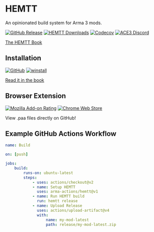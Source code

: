 # HEMTT

An opinionated build system for Arma 3 mods.

[![GitHub Release](https://img.shields.io/github/v/release/brettmayson/hemtt?style=flat-square&label=Latest)](https://github.com/BrettMayson/HEMTT/releases)
[![HEMTT Downloads](https://img.shields.io/github/downloads/BrettMayson/HEMTT/total.svg?style=flat-square&label=Downloads)](https://github.com/BrettMayson/HEMTT/releases)
[![Codecov](https://img.shields.io/codecov/c/github/brettmayson/hemtt?style=flat-square&label=Coverage)](https://app.codecov.io/gh/brettmayson/hemtt)
[![ACE3 Discord](https://img.shields.io/badge/Discord-Join-darkviolet.svg?style=flat-square)](https://acemod.org/discord)

[The HEMTT Book](https://hemtt.dev)

## Installation

[![GitHub](https://img.shields.io/badge/GitHub-lightblue.svg?style=flat-square)](https://github.com/BrettMayson/HEMTT/releases)
[![winstall](https://img.shields.io/badge/WinGet-lightblue.svg?style=flat-square)](https://winstall.app/apps/BrettMayson.HEMTT)

[Read it in the book](https://hemtt.dev/installation.html)

## Browser Extension

[![Mozilla Add-on Rating](https://img.shields.io/amo/rating/hemtt?style=flat-square&label=Firefox)](https://addons.mozilla.org/en-US/firefox/addon/hemtt/)
[![Chrome Web Store](https://img.shields.io/chrome-web-store/rating/glhbbnnlagbnmkclalflihdnfhbjmmip?style=flat-square&label=Chrome)](https://chromewebstore.google.com/detail/glhbbnnlagbnmkclalflihdnfhbjmmip)

View .paa files directly on GitHub!

## Example GitHub Actions Workflow

```yaml
name: Build

on: [push]

jobs:
    build:
        runs-on: ubuntu-latest
        steps:
            - uses: actions/checkout@v2
            - name: Setup HEMTT
              uses: arma-actions/hemtt@v1
            - name: Run HEMTT build
              run: hemtt release
            - name: Upload Release
              uses: actions/upload-artifact@v4
              with:
                  name: my-mod-latest
                  path: release/my-mod-latest.zip
```
